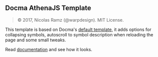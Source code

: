 ## Docma AthenaJS Template

> © 2017, Nicolas Ramz (@warpdesign). MIT License.

This template is based on Docma's [default template](https://github.com/onury/docma/tree/master/templates/default), it adds options for collapsing symbols, autoscroll to symbol description when reloading the page and some small tweaks.

Read [documentation](https://athenajs.github.io/athenajs-documentation/) and see how it looks.

[docma]:https://github.com/onury/docma
[template-docs]:https://onury.github.io/docma/?content=default-template
